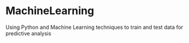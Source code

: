 # MachineLearning
Using Python and Machine Learning techniques to train and test data for predictive analysis
